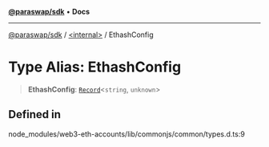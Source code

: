 [**@paraswap/sdk**](../../README.md) • **Docs**

***

[@paraswap/sdk](../../globals.md) / [\<internal\>](../README.md) / EthashConfig

# Type Alias: EthashConfig

> **EthashConfig**: [`Record`](Record.md)\<`string`, `unknown`\>

## Defined in

node\_modules/web3-eth-accounts/lib/commonjs/common/types.d.ts:9
